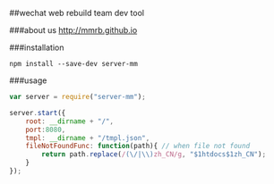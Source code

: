 ##wechat web rebuild team dev tool


###about us
<http://mmrb.github.io>

###installation

```shell
npm install --save-dev server-mm
```

###usage

```javascript
var server = require("server-mm");

server.start({
    root: __dirname + "/",
    port:8080,
    tmpl: __dirname + "/tmpl.json",
    fileNotFoundFunc: function(path){ // when file not found
        return path.replace(/(\/|\\)zh_CN/g, "$1htdocs$1zh_CN");
    }
});
```